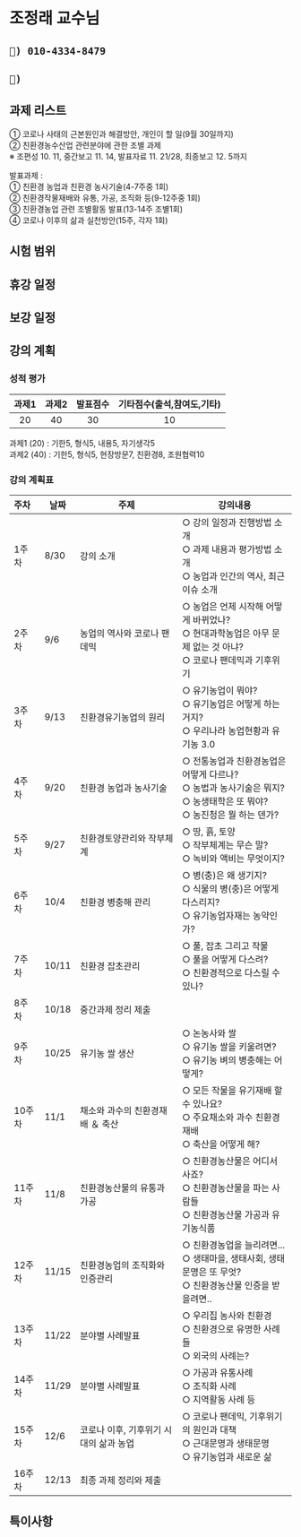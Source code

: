 # 조정래 교수님

## `📱) 010-4334-8479`    

## `📩) `    

## 과제 리스트    
① 코로나 사태의 근본원인과 해결방안, 개인이 할 일(9월 30일까지)        
② 친환경농수산업 관련분야에 관한 조별 과제      
※ 조편성 10. 11, 중간보고 11. 14, 발표자료 11. 21/28, 최종보고 12. 5까지

발표과제  :   
① 친환경 농업과 친환경 농사기술(4-7주중 1회)  
② 친환경작물재배와 유통, 가공, 조직화 등(9-12주중 1회)  
③ 친환경농업 관련 조별활동 발표(13-14주 조별1회)  
④ 코로나 이후의 삶과 실천방안(15주, 각자 1회)
## 시험 범위


## 휴강 일정

## 보강 일정

## 강의 계획

### 성적 평가 
|과제1|과제2|발표점수|기타점수(출석,참여도,기타)|
|:---:|:---:|:-----:|:--------:|
|20|40|30|10|

과제1 (20) : 기한5, 형식5, 내용5, 자기생각5  
과제2 (40) : 기한5, 형식5, 현장방문7, 친환경8, 조원협력10  

### 강의 계획표

|주차|날짜|주제|강의내용|
|:---|---|-----|--------|
|1주차|8/30| 강의 소개|○ 강의 일정과 진행방법 소개 <br> ○ 과제 내용과 평가방법 소개 <br> ○ 농업과 인간의 역사, 최근 이슈 소개 |
|2주차|9/6|농업의 역사와  코로나 팬데믹|○ 농업은 언제 시작해 어떻게 바뀌었나? <br> ○ 현대과학농업은 아무 문제 없는 것 아냐? <br>  ○ 코로나 팬데믹과 기후위기|
|3주차|9/13| 친환경유기농업의 원리|○ 유기농업이 뭐야? <br> ○ 유기농업은 어떻게 하는 거지? <br> ○ 우리나라 농업현황과 유기농 3.0|
|4주차|9/20|친환경 농업과 농사기술|○ 전통농업과 친환경농업은 어떻게 다르나? <br> ○ 농법과 농사기술은 뭐지?<br> ○ 농생태학은 또 뭐야?<br> ○ 농진청은 뭘 하는 덴가?|
|5주차|9/27|친환경토양관리와 작부체계|○ 땅, 흙, 토양<br> ○ 작부체계는 무슨 말?<br> ○ 녹비와 액비는 무엇이지?|
|6주차|10/4| 친환경 병충해 관리|○ 병(충)은 왜 생기지? <br> ○ 식물의 병(충)은 어떻게 다스리지?<br> ○ 유기농업자재는 농약인가?|
|7주차|10/11| 친환경 잡초관리|○ 풀, 잡초 그리고 작물 <br> ○ 풀을 어떻게 다스려?  <br>○ 친환경적으로 다스릴 수 있나?|
|8주차|10/18|중간과제 정리 제출||
|9주차|10/25| 유기농 쌀 생산|○ 논농사와 쌀 <br> ○ 유기농 쌀을 키울려면?<br> ○ 유기농 벼의 병충해는 어떻게?|
|10주차|11/1|채소와 과수의 친환경재배 ＆ 축산|○ 모든 작물을 유기재배 할 수 있나요? <br>○ 주요채소와 과수 친환경재배 <br> ○ 축산을 어떻게 해?|
|11주차|11/8|친환경농산물의 유통과 가공 |○ 친환경농산물은 어디서 사죠? <br>○ 친환경농산물을 파는 사람들 <br> ○ 친환경농산물 가공과 유기농식품|
|12주차|11/15| 친환경농업의 조직화와 인증관리|○ 친환경농업을 늘리려면... <br>○ 생태마을, 생태사회, 생태문명은 또 무엇?<br> ○ 친환경농산물 인증을 받을려면..|
|13주차|11/22| 분야별 사례발표|○ 우리집 농사와 친환경 <br>○ 친환경으로 유명한 사례들 <br>○ 외국의 사례는?|
|14주차|11/29| 분야별 사례발표|○ 가공과 유통사례 <br> ○ 조직화 사례 <br> ○ 지역활동 사례 등|
|15주차|12/6|코로나 이후, 기후위기 시대의 삶과 농업|○ 코로나 팬데믹, 기후위기의 원인과 대책<br> ○ 근대문명과 생태문명<br> ○ 유기농업과 새로운 삶|
|16주차|12/13|최종 과제 정리와 제출||

## 특이사항

   